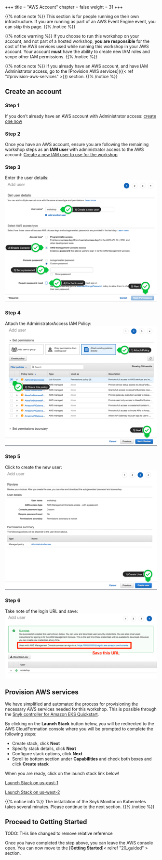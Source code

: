 +++
title = "AWS Account"
chapter = false
weight = 31
+++

{{% notice note %}}
This section is for people running on their own infrastructure.  If you are running as part of an AWS Event Engine event, you can skip this page.
{{% /notice %}}

{{% notice warning %}}
If you choose to run this workshop on your account, and not part of a hosted workshop, __you are responsible__ for the cost of the AWS services used while running this workshop in your AWS account.
Your account __must__ have the ability to create new IAM roles and scope other IAM permissions.
{{% /notice %}}

{{% notice note %}}
If you already have an AWS account, and have IAM Administrator access, go to the
[Provision AWS services]({{< ref "#provision-aws-services" >}}) section.
{{% /notice %}}



## Create an account 

### Step 1
If you don't already have an AWS account with Administrator access: [create
one now](http://docs.aws.amazon.com/connect/latest/adminguide/gettingstarted.html#sign-up-for-aws)

### Step 2
Once you have an AWS account, ensure you are following the remaining workshop steps
as an **IAM user** with administrator access to the AWS account:
[Create a new IAM user to use for the workshop](https://console.aws.amazon.com/iam/home?region=us-east-1#/users$new)

### Step 3
Enter the user details:
![Create User](../images/iam-1-create-user.png)

### Step 4
Attach the AdministratorAccess IAM Policy:
![Attach Policy](../images/iam-2-attach-policy.png)

### Step 5
Click to create the new user:
![Confirm User](../images/iam-3-create-user.png)

### Step 6
Take note of the login URL and save:
![Login URL](../images/iam-4-save-url.png)

## Provision AWS services
We have simplified and automated the process for provisioning the necessary AWS services needed for this workshop.
This is possible through the [Snyk controller for Amazon EKS Quickstart](https://aws.amazon.com/solutions/partners/eks-snyk/). 

By clicking on the __Launch Stack__ button below, you will be redirected to the AWS CloudFormation console where you will
be prompted to complete the following steps:

- Create stack, click **Next**
- Specify stack details, click **Next**
- Configure stack options, click **Next**
- Scroll to bottom section under **Capabilities** and check both boxes and click **Create stack** 

When you are ready, click on the launch stack link below!

[Launch Stack on us-east-1](https://us-east-1.console.aws.amazon.com/cloudformation/home?region=us-east-1#/stacks/create/template?stackName=Amazon-EKS-with-Snyk&templateURL=https://aws-quickstart.s3.us-east-1.amazonaws.com/quickstart-amazon-eks/templates/amazon-eks-master.template.yaml)


[Launch Stack on us-west-2](https://us-west-2.console.aws.amazon.com/cloudformation/home?region=us-west-2#/stacks/create/template?stackName=Amazon-EKS-with-Snyk&templateURL=https://aws-quickstart.s3.us-west-2.amazonaws.com/quickstart-amazon-eks/templates/amazon-eks-master.template.yaml)

{{% notice info %}}
The installation of the Snyk Monitor on Kubernetes takes several minutes. Please continue to the next section.
{{% /notice %}}

## Proceed to Getting Started
TODO: THis line changed to remove relative reference

Once you have completed the step above, you can leave the AWS console open. You can now move to the [**Getting Started**]< relref "20_guided" > section.
